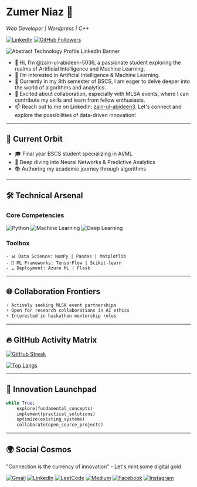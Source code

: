 
# Zumer Niaz 🤖
*Web Developer | Wordpress | C++*

[![LinkedIn](https://img.shields.io/badge/LinkedIn-Connect%20Professionally-blue?style=flat-square&logo=linkedin)](https://www.linkedin.com/in/zumer-niaz/)
[![GitHub Followers](https://github.com/zumer305/zumer305)](https://github.com/zumer305/zumer305)

![Abstract Technology Profile LinkedIn Banner](https://github.com/user-attachments/assets/3a83cfcb-d8d3-401c-8b68-35999382cf43)

- 👋 Hi, I’m @zain-ul-abideen-5036, a passionate student exploring the realms of Artificial Intelligence and Machine Learning.
- 👀 I’m interested in Artificial Intelligence & Machine Learning.
- 🌱 Currently in my 8th semester of BSCS, I am eager to delve deeper into the world of algorithms and analytics.
- 💞️ Excited about collaboration, especially with MLSA events, where I can contribute my skills and learn from fellow enthusiasts.
- 📫 Reach out to me on LinkedIn: [zain-ul-abideen3](https://www.linkedin.com/in/zain-ul-abideen3/). Let's connect and explore the possibilities of data-driven innovation!
---

## 🔭 Current Orbit
- 🎓 Final year BSCS student specializing in AI/ML
- 🌱 Deep diving into Neural Networks & Predictive Analytics
- 📚 Authoring my academic journey through algorithms
---

## 🛠️ Technical Arsenal

### Core Competencies
![Python](https://img.shields.io/badge/Python-Expert-3776AB?style=flat-square&logo=python)
![Machine Learning](https://img.shields.io/badge/Machine_Learning-Advanced-FF6F00?style=flat-square)
![Deep Learning](https://img.shields.io/badge/Deep_Learning-Intermediate-0F9D58?style=flat-square)

### Toolbox
```
- 📊 Data Science: NumPy | Pandas | Matplotlib
- 🧠 ML Frameworks: TensorFlow | Scikit-learn
- ☁️ Deployment: Azure ML | Flask
```
---

## 🌐 Collaboration Frontiers
```scss
+ Actively seeking MLSA event partnerships
+ Open for research collaborations in AI ethics
+ Interested in hackathon mentorship roles
```
---

## 🔥 GitHub Activity Matrix

[![GitHub Streak](https://streak-stats.demolab.com?user=zain-ul-abideen-5036&theme=dark&background=0D1117&border=444&dates=FFF)](https://git.io/streak-stats)

[![Top Langs](https://github-readme-stats.vercel.app/api/top-langs/?username=zain-ul-abideen-5036&layout=compact&theme=vision-friendly-dark&hide_border=true)](https://github.com/zain-ul-abideen-5036)

---

## 🚀 Innovation Launchpad
```python
while True:
    explore(fundamental_concepts)
    implement(practical_solutions)
    optimize(existing_systems)
    collaborate(open_source_projects)
```
---

## 🌍 Social Cosmos

"Connection is the currency of innovation" - Let's mint some digital gold

[![Gmail](https://img.shields.io/badge/-Gmail-EA4335?style=flat-square&logo=gmail&logoColor=white)](mailto:abideen5036@gmail.com)
[![LinkedIn](https://img.shields.io/badge/-LinkedIn-0A66C2?style=flat-square&logo=linkedin&logoColor=white)](https://linkedin.com/in/zain-ul-abideen3)
[![LeetCode](https://img.shields.io/badge/-LeetCode-FFA116?style=flat-square&logo=leetcode&logoColor=black)](https://leetcode.com/u/QFk5w8f22b/)
[![Medium](https://img.shields.io/badge/-Medium-000000?style=flat-square&logo=medium&logoColor=white)](https://medium.com/@zainulabideen5)
[![Facebook](https://img.shields.io/badge/-Facebook-1877F2?style=flat-square&logo=facebook&logoColor=white)](https://www.facebook.com/profile.php?id=61557016676124&mibextid=ZbWKwL)
[![Instagram](https://img.shields.io/badge/-Instagram-E4405F?style=flat-square&logo=instagram&logoColor=white)](https://www.instagram.com/zain.ul_abideen_?igsh=dHdkemsya2k5cThn)







<!---
zain-ul-abideen-5036/zain-ul-abideen-5036 is a ✨ special ✨ repository because its `README.md` (this file) appears on your GitHub profile.
You can click the Preview link to take a look at your changes.
--->
